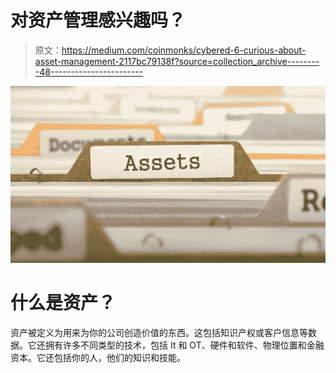 # 对资产管理感兴趣吗？

> 原文：<https://medium.com/coinmonks/cybered-6-curious-about-asset-management-2117bc79138f?source=collection_archive---------48----------------------->

![](img/0a66e069751538ae2f08a505dbbbce34.png)

# 什么是资产？

资产被定义为用来为你的公司创造价值的东西。这包括知识产权或客户信息等数据。它还拥有许多不同类型的技术，包括 It 和 OT、硬件和软件、物理位置和金融资本。它还包括你的人，他们的知识和技能。